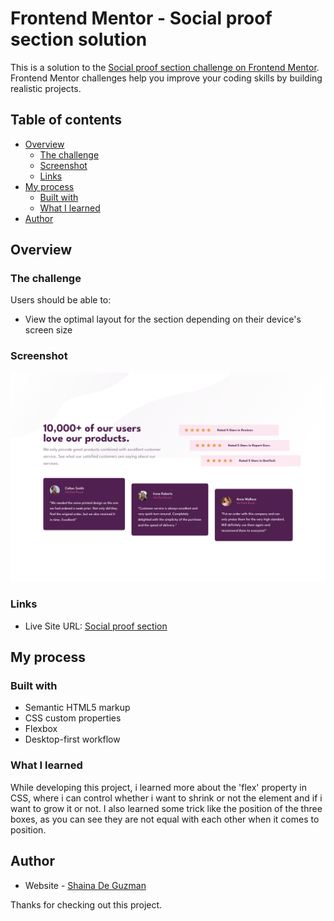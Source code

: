 # Frontend Mentor - Social proof section solution

This is a solution to the [Social proof section challenge on Frontend Mentor](https://www.frontendmentor.io/challenges/social-proof-section-6e0qTv_bA). Frontend Mentor challenges help you improve your coding skills by building realistic projects.

## Table of contents

- [Overview](#overview)
  - [The challenge](#the-challenge)
  - [Screenshot](#screenshot)
  - [Links](#links)
- [My process](#my-process)
  - [Built with](#built-with)
  - [What I learned](#what-i-learned)
- [Author](#author)

## Overview

### The challenge

Users should be able to:

- View the optimal layout for the section depending on their device's screen size

### Screenshot

![](./images/screenshot.png)

### Links

- Live Site URL: [Social proof section](https://shainadeguzman.github.io/social-proof-section/)

## My process

### Built with

- Semantic HTML5 markup
- CSS custom properties
- Flexbox
- Desktop-first workflow

### What I learned

While developing this project, i learned more about the 'flex' property in CSS, where i can control whether i want to shrink or not the element and if i want to grow it or not. I also learned some trick like the position of the three boxes, as you can see they are not equal with each other when it comes to position.

## Author

- Website - [Shaina De Guzman](https://shainadeguzman.netlify.app/)

Thanks for checking out this project.
